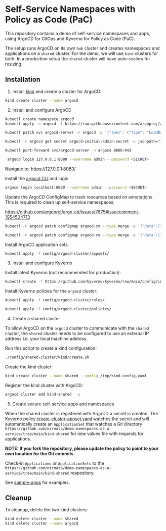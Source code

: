 # Self-Service Namespaces with Policy as Code (PaC)

This repository contains a demo of self-service namespaces and apps, using ArgoCD for GitOps and Kyverno for Policy as Code (PaC).

The setup runs ArgoCD on its own `hub` cluster and creates namespaces and applications on a `shared` cluster. For the demo, we will use `kind` clusters for both. In a production setup the `shared` cluster will have auto-scalers for resizing.

## Installation

1. Install [kind](https://kind.sigs.k8s.io/) and create a cluster for ArgoCD:

```sh
kind create cluster --name argocd
```

2. Install and configure ArgoCD

```sh
kubectl create namespace argocd
kubectl apply -n argocd -f https://raw.githubusercontent.com/argoproj/argo-cd/stable/manifests/install.yaml
```

```sh
kubectl patch svc argocd-server -n argocd -p '{"spec": {"type": "LoadBalancer"}}'
```

```sh
kubectl -n argocd get secret argocd-initial-admin-secret -o jsonpath="{.data.password}" | base64 -d; echo
```

```sh
kubectl port-forward svc/argocd-server -n argocd 8080:443
```

```sh
 argocd login 127.0.0.1:8080 --username admin --password <SECRET>
```

Navigate to: https://127.0.0.1:8080/

Install the [argocd CLI](https://argo-cd.readthedocs.io/en/stable/cli_installation/) and login:

```sh
argocd login localhost:8080 --username admin --password <SECRET>
```

Update the ArgoCD ConfigMap to track resources based on annotations. 
This is required to clean up self-service namespaces:

https://github.com/argoproj/argo-cd/issues/7875#issuecomment-1954504713

```sh
kubectl -n argocd patch configmap argocd-cm --type merge -p '{"data":{"application.resourceTrackingMethod": "annotation+label"}}'
```

```sh
kubectl -n argocd patch configmap argocd-cm --type merge -p '{"data":{"application.instanceLabelKey": "argocd.argoproj.io/instance"}}'
```


Install ArgoCD application sets

```sh
kubectl apply -f config/argocd-cluster/appsets/
```

3. Install and configure Kyverno

Install latest Kyverno (not recommended for production):

```sh
kubectl create -f https://github.com/kyverno/kyverno/raw/main/config/install-latest-testing.yaml
```

Install Kyverno policies for the `argocd` cluster:

```sh
kubectl apply -f config/argocd-cluster/roles/
```

```sh
kubectl apply -f config/argocd-cluster/policies/
```

4. Create a shared cluster

To allow ArgoCD on the `argocd` cluster to communicate with the `shared` cluster, the `shared` cluster needs to be configured to use an external IP address i.e. your local machine address.

Run this script to create a kind configuration:

```sh
./config/shared-cluster/kind/create.sh
```

Create the kind cluster:

```sh
kind create cluster --name shared --config /tmp/kind-config.yaml
```

Register the kind cluster with ArgoCD:

```sh
argocd cluster add kind-shared  -y
```

5. Create secure self-service apps and namespaces 

When the shared cluster is registered with ArgoCD a secret is created. The Kyverno policy [create-cluster-appset.yaml](config/argocd-cluster/policies/create-cluster-appset.yaml) watches the secret and will automatically create an `ApplicationSet` that watches a Git directory `https://github.com/nirmata/demo-namespaces-as-a-service/tree/main/kind-shared` for new values file with requests for applications. 

**NOTE: If you fork the repository, please update the policy to point to your own location for the Git commits.**

Check-in `Applications` or `ApplicationSets` to the `https://github.com/nirmata/demo-namespaces-as-a-service/tree/main/kind-shared` respository.

See [sample-apps](https://github.com/nirmata/demo-namespaces-as-a-service/tree/main/config/sample-apps) for examples.

## Cleanup

To cleanup, delete the two kind clusters:

```sh
kind delete cluster --name shared
kind delete cluster --name argocd
```
